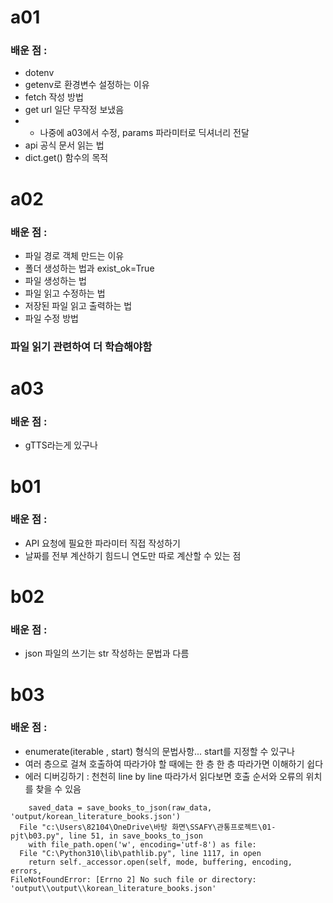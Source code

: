 # a01  
### 배운 점 : 
- dotenv
- getenv로 환경변수 설정하는 이유
- fetch 작성 방법
- get url 일단 무작정 보냈음 
- - 나중에 a03에서 수정, params 파라미터로 딕셔너리 전달
- api 공식 문서 읽는 법
- dict.get() 함수의 목적


# a02 
### 배운 점 : 
- 파일 경로 객체 만드는 이유
- 폴더 생성하는 법과 exist_ok=True
- 파일 생성하는 법
- 파일 읽고 수정하는 법
- 저장된 파일 읽고 출력하는 법
- 파일 수정 방법 
### 파일 읽기 관련하여 더 학습해야함


# a03
### 배운 점 :
- gTTS라는게 있구나


# b01
### 배운 점 :
- API 요청에 필요한 파라미터 직접 작성하기
- 날짜를 전부 계산하기 힘드니 연도만 따로 계산할 수 있는 점


# b02
### 배운 점 : 
- json 파일의 쓰기는 str 작성하는 문법과 다름


# b03
### 배운 점 : 
- enumerate(iterable , start) 형식의 문법사항... start를 지정할 수 있구나
- 여러 층으로 걸쳐 호출하여 따라가야 할 때에는 한 층 한 층 따라가면 이해하기 쉽다
- 에러 디버깅하기 : 천천히 line by line 따라가서 읽다보면 호출 순서와 오류의 위치를 찾을 수 있음
```  File "c:\Users\82104\OneDrive\바탕 화면\SSAFY\관통프로젝트\01-pjt\b03.py", line 74, in process_korean_literature_books
    saved_data = save_books_to_json(raw_data, 'output/korean_literature_books.json')
  File "c:\Users\82104\OneDrive\바탕 화면\SSAFY\관통프로젝트\01-pjt\b03.py", line 51, in save_books_to_json
    with file_path.open('w', encoding='utf-8') as file:
  File "C:\Python310\lib\pathlib.py", line 1117, in open
    return self._accessor.open(self, mode, buffering, encoding, errors,
FileNotFoundError: [Errno 2] No such file or directory: 'output\\output\\korean_literature_books.json' 
```
